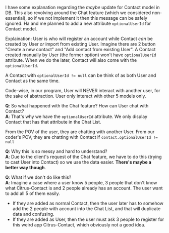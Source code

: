 I have some explanation regarding the *maybe* update for Contact model in DB. This also revolving around the Chat feature (which we considered non-essential), so if we not implement it then this message can be safely ignored.
Ha and me planned to add a new attribute `optionalUserId` for Contact model.

Explaination:
User is who will register an account while Contact *can* be created by User *or* import from existing User. Imagine there are 2 button "Create a new contact" and "Add contact from existing User". A Contact created manually by User (the former option) won't have `optionalUserId` attribute. When we do the later, Contact will also come with the `optionalUserId`. 

A Contact with `optionalUserId != null` can be think of as both User and Contact as the same time.

Code-wise, in our program, User will NEVER interact with another user, for the sake of abstraction. User only interact with other 5 models only.

**Q**: So what happened with the Chat feature? How can User chat with Contact?\
**A**: That's why we have the `optionalUserId` attribute. We only display Contact that has that attribute in the Chat List.

From the POV of the user, they are chatting with another User. From our coder's POV, they are chatting with Contact if `contact.optionalUserId != null`

**Q**: Why this is so messy and hard to understand?\
**A**: Due to the client's request of the Chat feature, we have to do this (trying to cast User into Contact) so we use the data easier. **There's maybe a better way though**.

**Q**: What if we don't do like this?\
**A**: Imagine a case where a user know 5 people, 3 people that don't know what Citrus-Contact is and 2 people already has an account. The user want to add all 5 of them easily. 
- If they are added as normal Contact, then the user later has to somehow add the 2 people with account into the Chat List, and that will duplicate data and confusing.
- If they are added as User, then the user must ask 3 people to register for this weird app Citrus-Contact, which obviously not a good idea.
